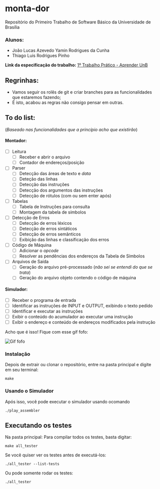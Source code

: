 # monta-dor
Repositório do Primeiro Trabalho de Software Básico da Universidade de Brasília

### Alunos: 
- João Lucas Azevedo Yamin Rodrigues da Cunha
- Thiago Luis Rodrigues Pinho
        
**Link da especificação do trabalho:** [1º Trabalho Prático - Aprender UnB](https://aprender.ead.unb.br/pluginfile.php/724430/mod_resource/content/0/Trabalho1.pdf)

## Regrinhas: 
- Vamos seguir os rolês de git e criar branches para as funcionalidades que estaremos fazendo;
- É isto, acabou as regras não consigo pensar em outras.

## To do list: 

(*Baseado nas funcionalidades que a princípio acho que existirão*)
#### Montador:
  - [ ] Leitura
    - [ ] Receber e abrir o arquivo
    - [ ] Contador de endereços/posição
  - [ ] Parser
    - [ ] Detecção das áreas de texto e *data*
    - [ ] Deteção das linhas
    - [ ] Detecção das instruções
    - [ ] Detecção dos argumentos das instruções
    - [ ] Detecção de rótulos (com ou sem enter após)
  - [ ] Tabelas
    - [ ] Tabela de Instruções para consulta
    - [ ] Montagem da tabela de símbolos
  - [ ] Detecção de Erros
    - [ ] Detecção de erros léxicos
    - [ ] Detecção de erros sintáticos
    - [ ] Detecção de erros semânticos
    - [ ] Exibição das linhas e classificação dos erros
  - [ ] Código de Máquina
    - [ ] Adicionar o *opcode*
    - [ ] Resolver as pendências dos endereços da Tabela de Símbolos
  - [ ] Arquivos de Saída
    - [ ] Geração do arquivo pré-processado (*não sei se entendi do que se trata*)
    - [ ] Geração do arquivo objeto contendo o código de máquina
 #### Simulador:
   - [ ] Receber o programa de entrada
   - [ ] Identificar as instruções de INPUT e OUTPUT, exibindo o texto pedido
   - [ ] Identificar e executar as instruções
   - [ ] Exibir o conteúdo do acumulador ao executar uma instrução
   - [ ] Exibir o endereço e conteúdo de endereços modificados pela instrução
   
 Acho que é isso! Fique com esse gif fofo:
 
 ![Gif fofo](https://media.giphy.com/media/4Zo41lhzKt6iZ8xff9/giphy.gif "Cachorrinhoooo")


### Instalação

Depois de extrair ou clonar o repositório, entre na pasta principal e digite em seu terminal:
```
make
```

### Usando o Simulador
Após isso, você pode executar o simulador usando  ocomando
```
./play_assembler
```

## Executando os testes

Na pasta principal:
Para compilar todos os testes, basta digitar:
```
make all_tester
```
Se você quiser ver os testes antes de executá-los:
```
./all_tester --list-tests
```
Ou pode somente rodar os testes:
```
./all_tester 
```